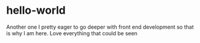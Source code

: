 # hello-world
Another one
I pretty eager to go deeper with front end development so that is why I am here.
Love everything that could be seen
